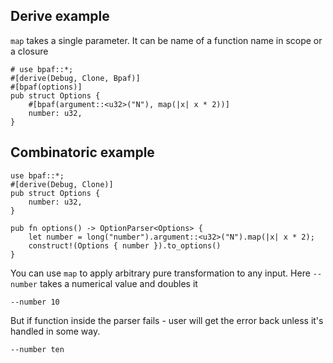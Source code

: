 ## Derive example
`map` takes a single parameter. It can be name of a function name in scope or a closure

```rust,id:1
# use bpaf::*;
#[derive(Debug, Clone, Bpaf)]
#[bpaf(options)]
pub struct Options {
    #[bpaf(argument::<u32>("N"), map(|x| x * 2))]
    number: u32,
}
```

## Combinatoric example
```rust,id:2
use bpaf::*;
#[derive(Debug, Clone)]
pub struct Options {
    number: u32,
}

pub fn options() -> OptionParser<Options> {
    let number = long("number").argument::<u32>("N").map(|x| x * 2);
    construct!(Options { number }).to_options()
}
```


You can use `map` to apply arbitrary pure transformation to any input.
Here `--number` takes a numerical value and doubles it

```run,id:1,id:2
--number 10
```

But if function inside the parser fails - user will get the error back unless it's handled
in some way.

```run,id:1,id:2
--number ten
```
